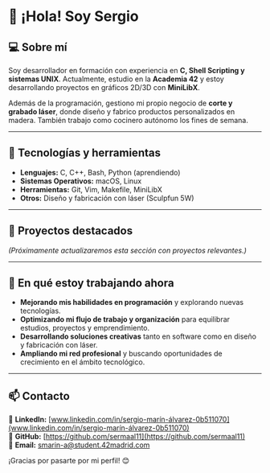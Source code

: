 # 👋 ¡Hola! Soy Sergio

## 💻 Sobre mí
Soy desarrollador en formación con experiencia en **C, Shell Scripting y sistemas UNIX**. Actualmente, estudio en la **Academia 42** y estoy desarrollando proyectos en gráficos 2D/3D con **MiniLibX**.

Además de la programación, gestiono mi propio negocio de **corte y grabado láser**, donde diseño y fabrico productos personalizados en madera. También trabajo como cocinero autónomo los fines de semana. 

---

## 🚀 Tecnologías y herramientas

- **Lenguajes:** C, C++, Bash, Python (aprendiendo)
- **Sistemas Operativos:** macOS, Linux
- **Herramientas:** Git, Vim, Makefile, MiniLibX
- **Otros:** Diseño y fabricación con láser (Sculpfun 5W)

---

## 📌 Proyectos destacados

*(Próximamente actualizaremos esta sección con proyectos relevantes.)*

---

## 🎯 En qué estoy trabajando ahora

- **Mejorando mis habilidades en programación** y explorando nuevas tecnologías.
- **Optimizando mi flujo de trabajo y organización** para equilibrar estudios, proyectos y emprendimiento.
- **Desarrollando soluciones creativas** tanto en software como en diseño y fabricación con láser.
- **Ampliando mi red profesional** y buscando oportunidades de crecimiento en el ámbito tecnológico.

---

## 📫 Contacto

📌 **LinkedIn:** [www.linkedin.com/in/sergio-marín-álvarez-0b511070](www.linkedin.com/in/sergio-marín-álvarez-0b511070)  
📌 **GitHub:** [https://github.com/sermaal11](https://github.com/sermaal11)  
📌 **Email:** smarin-a@student.42madrid.com  

¡Gracias por pasarte por mi perfil! 😊
